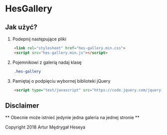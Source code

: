 # HesGallery

## Jak użyć?
1. Podepnij następujące pliki
```html
    <link rel="stylesheet" href="hes-gallery.min.css">
    <script src="hes-gallery.min.js"></script>
```

2. Pojemnikowi z galerią nadaj klasę
```css
    .hes-gallery
```

3. Pamiętaj o podpięciu wybornej biblioteki jQuery
```html
    <script type="text/javascript" src="https://code.jquery.com/jquery-latest.min.js"></script>
```

## Disclaimer
** Obecnie może istnieć jedynie jedna galeria na jednej stronie **

Copyright 2018 Artur Mędrygał Heseya